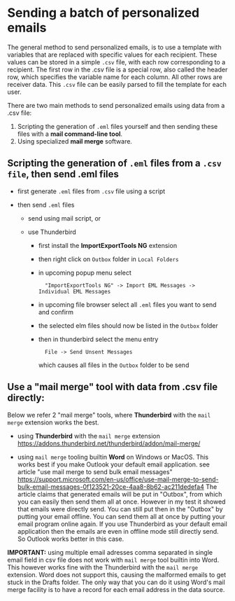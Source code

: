     
# Sending a batch of personalized emails

The general method to send personalized emails, is to use a template with variables that are replaced with specific values for each recipient. These values can be stored in a simple `.csv` file, with each row corresponding to a recipient. The first row in the .csv file is a special row, also called the header row, which specifies the variable name for each column. All other rows are receiver data.  This `.csv` file can be easily parsed to fill the template for each user.

There are two main methods to send personalized emails using data from a .csv file:

1. Scripting the generation of `.eml` files yourself and then sending these files with a **mail command-line tool**.
2. Using specialized **mail merge** software.

## Scripting the generation of `.eml` files from a `.csv file`, then send .eml files


* first generate `.eml` files from `.csv` file using a script

* then send `.eml` files
    * send using mail script, or  
        
    * use Thunderbird 
        * first install the **ImportExportTools NG** extension
        * then right click on `Outbox` folder in `Local Folders`
        * in upcoming popup menu select

                "ImportExportTools NG" -> Import EML Messages -> Individual EML Messages
        
        * in upcoming file browser select all `.eml` files you want to send
            and confirm
        * the selected elm files should now be listed in the `Outbox` folder 
        * then in thunderbird select the menu entry   

                File -> Send Unsent Messages
          
          which causes all files in the  `Outbox` folder  to be send
     

## Use a "mail merge" tool with data from .csv file directly:
    

Below we refer 2 "mail merge" tools, where **Thunderbird** with the `mail merge` extension works the best.

   * using **Thunderbird** with the `mail merge` extension
       https://addons.thunderbird.net/thunderbird/addon/mail-merge/
    
   * using `mail merge` tooling builtin **Word** on Windows or MacOS.
      This works best if you make Outlook your default email application.
      see article "use mail merge to send bulk email messages"
       https://support.microsoft.com/en-us/office/use-mail-merge-to-send-bulk-email-messages-0f123521-20ce-4aa8-8b62-ac211dedefa4
        The article claims that generated emails will be put in "Outbox", from which you can easily then send them all at once. However in my test
        it showed that emails were directly send. You can still put then in the "Outbox" by putting your email offline. You can send them all at once by putting
        your email program online again. If you use Thunderbird as your default email application then the emails are even in offline mode still directly send. 
        So Outlook works better in this case.
         
 **IMPORTANT:** using multiple email adresses comma separated in single email field in csv file does not work with `mail merge` tool builtin
        into Word. This however works fine with the  Thunderbird with the `mail merge` extension. 
        Word does not support this, causing the malformed emails to get stuck in the Drafts folder. The only way that you can do it using Word's mail merge facility is to have a record 
        for each email address in the data source.